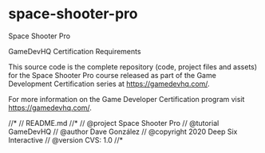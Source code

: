 # space-shooter-pro
Space Shooter Pro

GameDevHQ Certification Requirements

This source code is the complete repository (code, project files and assets) for the Space Shooter Pro course released as part of the Game Development Certification series at https://gamedevhq.com/.

For more information on the Game Developer Certification program visit https://gamedevhq.com/.

//*
// README.md
//*
// @project    Space Shooter Pro
// @tutorial   GameDevHQ
// @author     Dave González
// @copyright  2020 Deep Six Interactive
// @version    CVS: 1.0
//*
